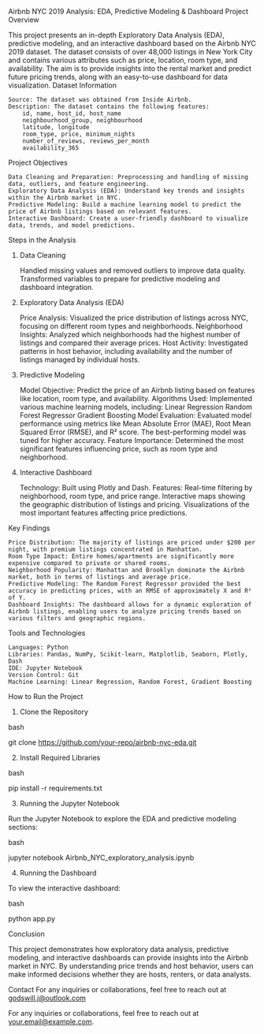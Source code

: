 Airbnb NYC 2019 Analysis: EDA, Predictive Modeling & Dashboard
Project Overview

This project presents an in-depth Exploratory Data Analysis (EDA), predictive modeling, and an interactive dashboard based on the Airbnb NYC 2019 dataset. The dataset consists of over 48,000 listings in New York City and contains various attributes such as price, location, room type, and availability. The aim is to provide insights into the rental market and predict future pricing trends, along with an easy-to-use dashboard for data visualization.
Dataset Information

    Source: The dataset was obtained from Inside Airbnb.
    Description: The dataset contains the following features:
        id, name, host_id, host_name
        neighbourhood_group, neighbourhood
        latitude, longitude
        room_type, price, minimum_nights
        number_of_reviews, reviews_per_month
        availability_365

Project Objectives

    Data Cleaning and Preparation: Preprocessing and handling of missing data, outliers, and feature engineering.
    Exploratory Data Analysis (EDA): Understand key trends and insights within the Airbnb market in NYC.
    Predictive Modeling: Build a machine learning model to predict the price of Airbnb listings based on relevant features.
    Interactive Dashboard: Create a user-friendly dashboard to visualize data, trends, and model predictions.

Steps in the Analysis
1. Data Cleaning

    Handled missing values and removed outliers to improve data quality.
    Transformed variables to prepare for predictive modeling and dashboard integration.

2. Exploratory Data Analysis (EDA)

    Price Analysis: Visualized the price distribution of listings across NYC, focusing on different room types and neighborhoods.
    Neighborhood Insights: Analyzed which neighborhoods had the highest number of listings and compared their average prices.
    Host Activity: Investigated patterns in host behavior, including availability and the number of listings managed by individual hosts.

3. Predictive Modeling

    Model Objective: Predict the price of an Airbnb listing based on features like location, room type, and availability.
    Algorithms Used: Implemented various machine learning models, including:
        Linear Regression
        Random Forest Regressor
        Gradient Boosting
    Model Evaluation: Evaluated model performance using metrics like Mean Absolute Error (MAE), Root Mean Squared Error (RMSE), and R² score. The best-performing model was tuned for higher accuracy.
    Feature Importance: Determined the most significant features influencing price, such as room type and neighborhood.

4. Interactive Dashboard

    Technology: Built using Plotly and Dash.
    Features:
        Real-time filtering by neighborhood, room type, and price range.
        Interactive maps showing the geographic distribution of listings and pricing.
        Visualizations of the most important features affecting price predictions.

Key Findings

    Price Distribution: The majority of listings are priced under $200 per night, with premium listings concentrated in Manhattan.
    Room Type Impact: Entire homes/apartments are significantly more expensive compared to private or shared rooms.
    Neighborhood Popularity: Manhattan and Brooklyn dominate the Airbnb market, both in terms of listings and average price.
    Predictive Modeling: The Random Forest Regressor provided the best accuracy in predicting prices, with an RMSE of approximately X and R² of Y.
    Dashboard Insights: The dashboard allows for a dynamic exploration of Airbnb listings, enabling users to analyze pricing trends based on various filters and geographic regions.

Tools and Technologies

    Languages: Python
    Libraries: Pandas, NumPy, Scikit-learn, Matplotlib, Seaborn, Plotly, Dash
    IDE: Jupyter Notebook
    Version Control: Git
    Machine Learning: Linear Regression, Random Forest, Gradient Boosting

How to Run the Project
1. Clone the Repository

bash

git clone https://github.com/your-repo/airbnb-nyc-eda.git

2. Install Required Libraries

bash

pip install -r requirements.txt

3. Running the Jupyter Notebook

Run the Jupyter Notebook to explore the EDA and predictive modeling sections:

bash

jupyter notebook Airbnb_NYC_exploratory_analysis.ipynb

4. Running the Dashboard

To view the interactive dashboard:

bash

python app.py


Conclusion

This project demonstrates how exploratory data analysis, predictive modeling, and interactive dashboards can provide insights into the Airbnb market in NYC. By understanding price trends and host behavior, users can make informed decisions whether they are hosts, renters, or data analysts.

Contact
For any inquiries or collaborations, feel free to reach out at godswill.j@outlook.com

For any inquiries or collaborations, feel free to reach out at your.email@example.com.
